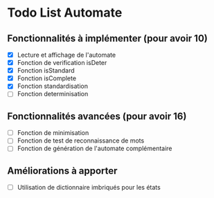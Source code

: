 # Todo List Automate

## Fonctionnalités à implémenter (pour avoir 10)
- [x] Lecture et affichage de l'automate
- [x] Fonction de verification isDeter
- [x] Fonction isStandard
- [x] Fonction isComplete
- [x] Fonction standardisation
- [ ] Fonction determinisation
## Fonctionnalités avancées (pour avoir 16)
- [ ] Fonction de minimisation
- [ ] Fonction de test de reconnaissance de mots
- [ ] Fonction de génération de l'automate complémentaire

## Améliorations à apporter
- [ ] Utilisation de dictionnaire imbriqués pour les états
